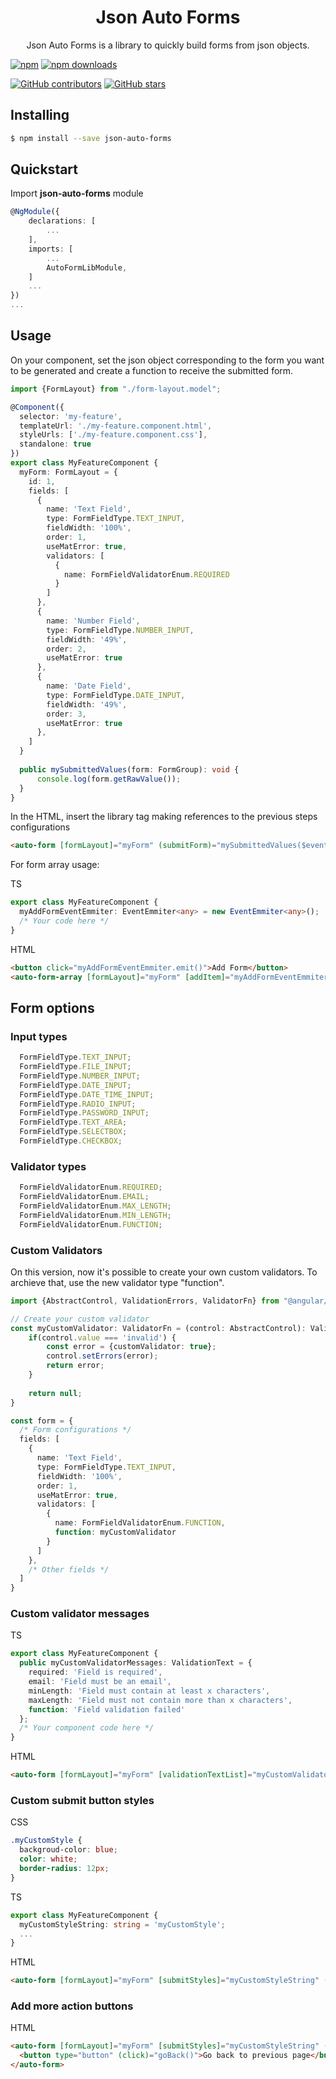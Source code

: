 <h1 align="center">Json Auto Forms</h1>

<p style="text-align: center">
  Json Auto Forms is a library to quickly build forms from json objects.
</p>


[![npm](https://img.shields.io/npm/v/@gabrielmedeiros2/json-auto-forms.svg)](https://www.npmjs.com/package/@gabrielmedeiros2/json-auto-forms)
[![npm downloads](https://img.shields.io/npm/dt/@gabrielmedeiros2/json-auto-forms.svg)](https://npmjs.org/@gabrielmedeiros2/json-auto-forms)

[![GitHub contributors](https://img.shields.io/github/contributors/gabrielmedeiros2/json-auto-forms.svg?style=flat)](https://github.com/gabrielmedeiros2/json-auto-forms)
[![GitHub stars](https://img.shields.io/github/stars/gabrielmedeiros2/json-auto-forms.svg?label=GitHub%20Stars&style=flat)](https://github.com/gabrielmedeiros2/json-auto-forms)

## Installing

```bash
$ npm install --save json-auto-forms
```

## Quickstart
Import **json-auto-forms** module

```typescript
@NgModule({
    declarations: [
        ...
    ],
    imports: [
        ...
        AutoFormLibModule,
    ]
    ...
})
...
````

## Usage
On your component, set the json object corresponding to the form you want to be generated and create a function to receive the submitted form.

```typescript
import {FormLayout} from "./form-layout.model";

@Component({
  selector: 'my-feature',
  templateUrl: './my-feature.component.html',
  styleUrls: ['./my-feature.component.css'],
  standalone: true
})
export class MyFeatureComponent {
  myForm: FormLayout = {
    id: 1,
    fields: [
      {
        name: 'Text Field',
        type: FormFieldType.TEXT_INPUT,
        fieldWidth: '100%',
        order: 1,
        useMatError: true,
        validators: [
          {
            name: FormFieldValidatorEnum.REQUIRED
          }
        ]
      },
      {
        name: 'Number Field',
        type: FormFieldType.NUMBER_INPUT,
        fieldWidth: '49%',
        order: 2,
        useMatError: true
      },
      {
        name: 'Date Field',
        type: FormFieldType.DATE_INPUT,
        fieldWidth: '49%',
        order: 3,
        useMatError: true
      },
    ]
  }
  
  public mySubmittedValues(form: FormGroup): void {
      console.log(form.getRawValue());
  }
}
````

In the HTML, insert the library tag making references to the previous steps configurations

```html
<auto-form [formLayout]="myForm" (submitForm)="mySubmittedValues($event)"></auto-form>
````

For form array usage:

TS
```typescript
export class MyFeatureComponent {
  myAddFormEventEmmiter: EventEmmiter<any> = new EventEmmiter<any>();
  /* Your code here */
}
````

HTML
```html
<button click="myAddFormEventEmmiter.emit()">Add Form</button>
<auto-form-array [formLayout]="myForm" [addItem]="myAddFormEventEmmiter" (submitForm)="mySubmittedValues($event)"></auto-form-array>
````

## Form options


### Input types
```typescript
  FormFieldType.TEXT_INPUT;
  FormFieldType.FILE_INPUT;
  FormFieldType.NUMBER_INPUT;
  FormFieldType.DATE_INPUT;
  FormFieldType.DATE_TIME_INPUT;
  FormFieldType.RADIO_INPUT;
  FormFieldType.PASSWORD_INPUT;
  FormFieldType.TEXT_AREA;
  FormFieldType.SELECTBOX;
  FormFieldType.CHECKBOX;
````

### Validator types
```typescript
  FormFieldValidatorEnum.REQUIRED;
  FormFieldValidatorEnum.EMAIL;
  FormFieldValidatorEnum.MAX_LENGTH;
  FormFieldValidatorEnum.MIN_LENGTH;
  FormFieldValidatorEnum.FUNCTION;
````

### Custom Validators
On this version, now it's possible to create your own custom validators. To archieve that, use the new validator type "function".

```typescript
import {AbstractControl, ValidationErrors, ValidatorFn} from "@angular/forms";

// Create your custom validator
const myCustomValidator: ValidatorFn = (control: AbstractControl): ValidationErrors | null => {
    if(control.value === 'invalid') {
        const error = {customValidator: true};
        control.setErrors(error);
        return error;
    }
    
    return null;
}

const form = {
  /* Form configurations */
  fields: [
    {
      name: 'Text Field',
      type: FormFieldType.TEXT_INPUT,
      fieldWidth: '100%',
      order: 1,
      useMatError: true,
      validators: [
        {
          name: FormFieldValidatorEnum.FUNCTION,
          function: myCustomValidator
        }
      ]
    },
    /* Other fields */
  ]
}
```

### Custom validator messages

TS
```typescript
export class MyFeatureComponent {
  public myCustomValidatorMessages: ValidationText = {
    required: 'Field is required',
    email: 'Field must be an email',
    minLength: 'Field must contain at least x characters',
    maxLength: 'Field must not contain more than x characters',
    function: 'Field validation failed'
  };
  /* Your component code here */
}
````

HTML
```html
<auto-form [formLayout]="myForm" [validationTextList]="myCustomValidatorMessages" (submitForm)="mySubmittedValues($event)"></auto-form>
````

### Custom submit button styles

CSS
```css
.myCustomStyle {
  backgroud-color: blue;
  color: white;
  border-radius: 12px;
}
````

TS
```typescript
export class MyFeatureComponent {
  myCustomStyleString: string = 'myCustomStyle';
  ...
}
````

HTML
```html
<auto-form [formLayout]="myForm" [submitStyles]="myCustomStyleString" (submitForm)="mySubmittedValues($event)"></auto-form>
````

### Add more action buttons
HTML
```html
<auto-form [formLayout]="myForm" [submitStyles]="myCustomStyleString" (submitForm)="mySubmittedValues($event)">
  <button type="button" (click)="goBack()">Go back to previous page</button>
</auto-form>
````
